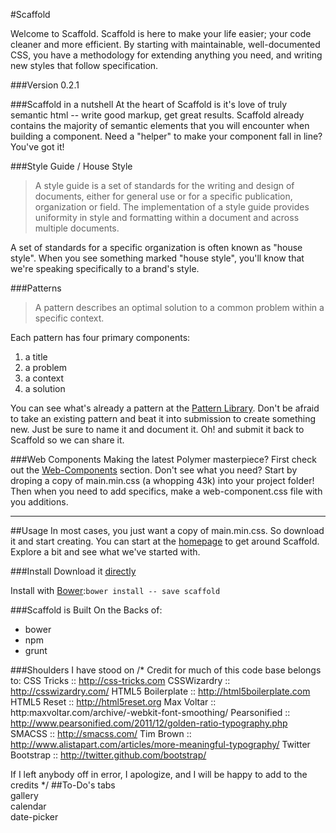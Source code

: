 #Scaffold

Welcome to Scaffold. Scaffold is here to make your life easier; your code cleaner and more efficient. By starting with maintainable, well-documented CSS, you have a methodology for extending anything you need, and writing new styles that follow specification.

###Version
0.2.1

###Scaffold in a nutshell
At the heart of Scaffold is it's love of truly semantic html -- write good markup, get great results. Scaffold already contains the majority of semantic elements that you will encounter when building a component. Need a "helper" to make your component fall in line? You've got it!

###Style Guide / House Style
>A style guide is a set of standards for the writing and design of documents, either for general use or for a specific publication, organization or field. The implementation of a style guide provides uniformity in style and formatting within a document and across multiple documents.

A set of standards for a specific organization is often known as "house style". When you see something marked "house style", you'll know that we're speaking specifically to a brand's style.

###Patterns
>A pattern describes an optimal solution to a common problem within a specific context.

Each pattern has four primary components:  
1. a title  
2. a problem  
3. a context  
4. a solution  

You can see what's already a pattern at the [Pattern Library]. Don't be afraid to take an existing pattern and beat it into submission to create something new. Just be sure to name it and document it. Oh! and submit it back to Scaffold so we can share it.

###Web Components
Making the latest Polymer masterpiece? First check out the [Web-Components] section. Don't see what you need? Start by droping a copy of main.min.css (a whopping 43k) into your project folder! Then when you need to add specifics, make a web-component.css file with you additions.
___

##Usage
In most cases, you just want a copy of main.min.css. So download it and start creating. You can start at the [homepage] to get around Scaffold. Explore a bit and see what we've started with. 

###Install
Download it [directly]  

Install with [Bower]:`bower install -- save scaffold`  

###Scaffold is Built On the Backs of:
* bower
* npm
* grunt

###Shoulders I have stood on
/*
    Credit for much of this code base belongs to:
    CSS Tricks          :: http://css-tricks.com
    CSSWizardry         :: http://csswizardry.com/
    HTML5 Boilerplate   :: http://html5boilerplate.com
    HTML5 Reset         :: http://html5reset.org
    Max Voltar          :: http:maxvoltar.com/archive/-webkit-font-smoothing/
    Pearsonified        :: http://www.pearsonified.com/2011/12/golden-ratio-typography.php
    SMACSS              :: http://smacss.com/
    Tim Brown           :: http://www.alistapart.com/articles/more-meaningful-typography/
    Twitter Bootstrap   :: http://twitter.github.com/bootstrap/

If I left anybody off in error, I apologize, and I will be happy to add to the credits
*/
##To-Do's
tabs  
gallery  
calendar  
date-picker  

[Pattern Library]:http://quattromani.github.io/scaffold/patterns/
[Web-Components]:http://quattromani.github.io/scaffold/web-components/
[homepage]:http://quattromani.github.io/scaffold/
[directly]:https://github.com/quattromani/scaffold/blob/master/css/main.min.css
[npm]:http://npmjs.org
[Bower]:http://bower.io

